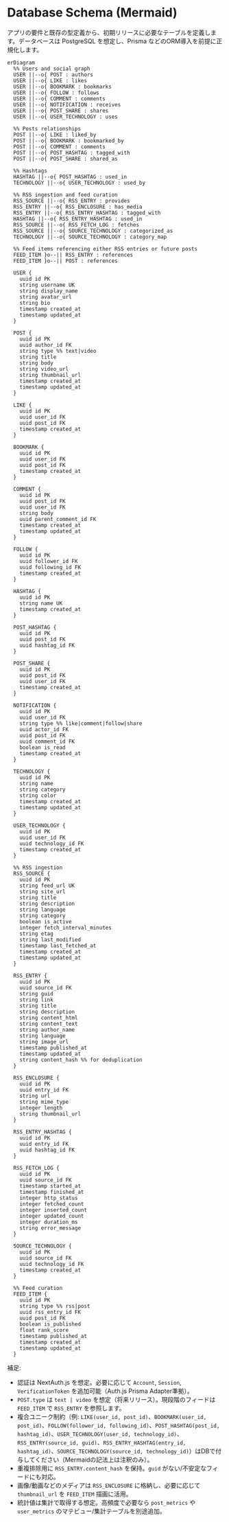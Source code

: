 # Database Schema (Mermaid)

アプリの要件と既存の型定義から、初期リリースに必要なテーブルを定義します。データベースは PostgreSQL を想定し、Prisma などのORM導入を前提に正規化します。

```mermaid
erDiagram
  %% Users and social graph
  USER ||--o{ POST : authors
  USER ||--o{ LIKE : likes
  USER ||--o{ BOOKMARK : bookmarks
  USER ||--o{ FOLLOW : follows
  USER ||--o{ COMMENT : comments
  USER ||--o{ NOTIFICATION : receives
  USER ||--o{ POST_SHARE : shares
  USER ||--o{ USER_TECHNOLOGY : uses

  %% Posts relationships
  POST ||--o{ LIKE : liked_by
  POST ||--o{ BOOKMARK : bookmarked_by
  POST ||--o{ COMMENT : comments
  POST ||--o{ POST_HASHTAG : tagged_with
  POST ||--o{ POST_SHARE : shared_as

  %% Hashtags
  HASHTAG ||--o{ POST_HASHTAG : used_in
  TECHNOLOGY ||--o{ USER_TECHNOLOGY : used_by

  %% RSS ingestion and feed curation
  RSS_SOURCE ||--o{ RSS_ENTRY : provides
  RSS_ENTRY ||--o{ RSS_ENCLOSURE : has_media
  RSS_ENTRY ||--o{ RSS_ENTRY_HASHTAG : tagged_with
  HASHTAG ||--o{ RSS_ENTRY_HASHTAG : used_in
  RSS_SOURCE ||--o{ RSS_FETCH_LOG : fetches
  RSS_SOURCE ||--o{ SOURCE_TECHNOLOGY : categorized_as
  TECHNOLOGY ||--o{ SOURCE_TECHNOLOGY : category_map

  %% Feed items referencing either RSS entries or future posts
  FEED_ITEM }o--|| RSS_ENTRY : references
  FEED_ITEM }o--|| POST : references

  USER {
    uuid id PK
    string username UK
    string display_name
    string avatar_url
    string bio
    timestamp created_at
    timestamp updated_at
  }

  POST {
    uuid id PK
    uuid author_id FK
    string type %% text|video
    string title
    string body
    string video_url
    string thumbnail_url
    timestamp created_at
    timestamp updated_at
  }

  LIKE {
    uuid id PK
    uuid user_id FK
    uuid post_id FK
    timestamp created_at
  }

  BOOKMARK {
    uuid id PK
    uuid user_id FK
    uuid post_id FK
    timestamp created_at
  }

  COMMENT {
    uuid id PK
    uuid post_id FK
    uuid user_id FK
    string body
    uuid parent_comment_id FK
    timestamp created_at
    timestamp updated_at
  }

  FOLLOW {
    uuid id PK
    uuid follower_id FK
    uuid following_id FK
    timestamp created_at
  }

  HASHTAG {
    uuid id PK
    string name UK
    timestamp created_at
  }

  POST_HASHTAG {
    uuid id PK
    uuid post_id FK
    uuid hashtag_id FK
  }

  POST_SHARE {
    uuid id PK
    uuid post_id FK
    uuid user_id FK
    timestamp created_at
  }

  NOTIFICATION {
    uuid id PK
    uuid user_id FK
    string type %% like|comment|follow|share
    uuid actor_id FK
    uuid post_id FK
    uuid comment_id FK
    boolean is_read
    timestamp created_at
  }

  TECHNOLOGY {
    uuid id PK
    string name
    string category
    string color
    timestamp created_at
    timestamp updated_at
  }

  USER_TECHNOLOGY {
    uuid id PK
    uuid user_id FK
    uuid technology_id FK
    timestamp created_at
  }

  %% RSS ingestion
  RSS_SOURCE {
    uuid id PK
    string feed_url UK
    string site_url
    string title
    string description
    string language
    string category
    boolean is_active
    integer fetch_interval_minutes
    string etag
    string last_modified
    timestamp last_fetched_at
    timestamp created_at
    timestamp updated_at
  }

  RSS_ENTRY {
    uuid id PK
    uuid source_id FK
    string guid
    string link
    string title
    string description
    string content_html
    string content_text
    string author_name
    string language
    string image_url
    timestamp published_at
    timestamp updated_at
    string content_hash %% for deduplication
  }

  RSS_ENCLOSURE {
    uuid id PK
    uuid entry_id FK
    string url
    string mime_type
    integer length
    string thumbnail_url
  }

  RSS_ENTRY_HASHTAG {
    uuid id PK
    uuid entry_id FK
    uuid hashtag_id FK
  }

  RSS_FETCH_LOG {
    uuid id PK
    uuid source_id FK
    timestamp started_at
    timestamp finished_at
    integer http_status
    integer fetched_count
    integer inserted_count
    integer updated_count
    integer duration_ms
    string error_message
  }

  SOURCE_TECHNOLOGY {
    uuid id PK
    uuid source_id FK
    uuid technology_id FK
    timestamp created_at
  }

  %% Feed curation
  FEED_ITEM {
    uuid id PK
    string type %% rss|post
    uuid rss_entry_id FK
    uuid post_id FK
    boolean is_published
    float rank_score
    timestamp published_at
    timestamp created_at
    timestamp updated_at
  }
```

補足:
- 認証は NextAuth.js を想定。必要に応じて `Account`, `Session`, `VerificationToken` を追加可能（Auth.js Prisma Adapter準拠）。
- `POST.type` は `text | video` を想定（将来リリース）。現段階のフィードは `FEED_ITEM` で `RSS_ENTRY` を参照します。
- 複合ユニーク制約（例: `LIKE(user_id, post_id)`、`BOOKMARK(user_id, post_id)`、`FOLLOW(follower_id, following_id)`、`POST_HASHTAG(post_id, hashtag_id)`、`USER_TECHNOLOGY(user_id, technology_id)`、`RSS_ENTRY(source_id, guid)`、`RSS_ENTRY_HASHTAG(entry_id, hashtag_id)`、`SOURCE_TECHNOLOGY(source_id, technology_id)`）はDBで付与してください（Mermaidの記法上は注釈のみ）。
- 重複排除用に `RSS_ENTRY.content_hash` を保持。`guid` がない/不安定なフィードにも対応。
- 画像/動画などのメディアは `RSS_ENCLOSURE` に格納し、必要に応じて `thumbnail_url` を `FEED_ITEM` 描画に活用。
- 統計値は集計で取得する想定。高頻度で必要なら `post_metrics` や `user_metrics` のマテビュー/集計テーブルを別途追加。
